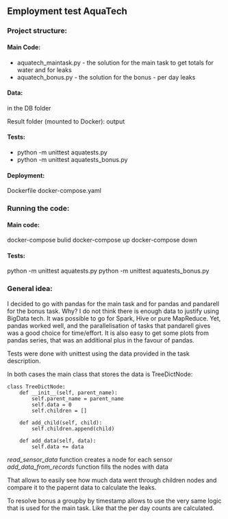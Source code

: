 ## Employment test AquaTech

### Project structure:

#### Main Code:
- aquatech_maintask.py - the solution for the main task to get totals for water and for leaks
- aquatech_bonus.py - the solution for the bonus - per day leaks

#### Data:
in the DB folder

Result folder (mounted to Docker):
output

#### Tests:

- python -m unittest aquatests.py
- python -m unittest aquatests_bonus.py

#### Deployment:
Dockerfile 
docker-compose.yaml

### Running the code:

#### Main code:
docker-compose bulid
docker-compose up
docker-compose down

#### Tests:
python -m unittest aquatests.py
python -m unittest aquatests_bonus.py

### General idea:

I decided to go with pandas for the main task and for pandas and pandarell for the bonus task. Why? I do not think there is enough data to justify using BigData tech. It was possible to go for Spark, Hive or pure MapReduce. Yet, pandas worked well, and the parallelisation of tasks that pandarell gives was a good choice for time/effort. It is also easy to get some plots from pandas series, that was an additional plus in the favour of pandas.

Tests were done with unittest using the data provided in the task description.

In both cases the main class that stores the data is TreeDictNode:

```
class TreeDictNode:
    def __init__(self, parent_name):
        self.parent_name = parent_name
        self.data = 0
        self.children = []

    def add_child(self, child):
        self.children.append(child)

    def add_data(self, data):
        self.data += data
```

*read_sensor_data* function creates a node for each sensor
*add_data_from_records* function fills the nodes with data

That allows to easily see how much data went through children nodes and compare it to the papernt data to calculate the leaks.

To resolve bonus a groupby by timestamp allows to use the very same logic that is used for the main task. Like that the per day counts are calculated.




